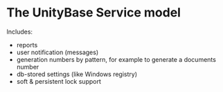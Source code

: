 # The UnityBase Service model

Includes:

- reports
- user notification (messages)
- generation numbers by pattern, for example to generate a documents number
- db-stored settings (like Windows registry)
- soft & persistent lock support



